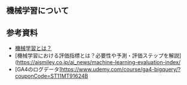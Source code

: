 ## 機械学習について

## 参考資料
- [機械学習とは？](https://jp.mathworks.com/discovery/machine-learning.html)
- [機械学習における評価指標とは？必要性や予測・評価ステップを解説](https://aismiley.co.jp/ai_news/machine-learning-evaluation-index/
- [GA4のログデータ]https://www.udemy.com/course/ga4-bigquery/?couponCode=ST11MT91624B